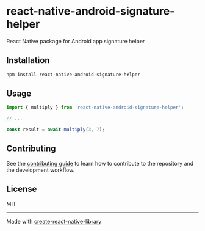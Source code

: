 # react-native-android-signature-helper

React Native package for Android app signature helper

## Installation

```sh
npm install react-native-android-signature-helper
```

## Usage

```js
import { multiply } from 'react-native-android-signature-helper';

// ...

const result = await multiply(3, 7);
```

## Contributing

See the [contributing guide](CONTRIBUTING.md) to learn how to contribute to the repository and the development workflow.

## License

MIT

---

Made with [create-react-native-library](https://github.com/callstack/react-native-builder-bob)
